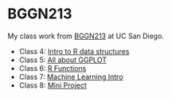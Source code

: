 # BGGN213
My class work from [BGGN213](https://bioboot.github.io/bggn213_F24/) at UC San Diego.

- Class 4: [Intro to R data structures]()
- Class 5: [All about GGPLOT](https://github.com/msosale13/bggn213_github/blob/main/class05/class05.qmd)
- Class 6: [R Functions](https://github.com/msosale13/bggn213_github/blob/main/class06/MedhiniSosale_Lab6.qmd)
- Class 7: [Machine Learning Intro]()
- Class 8: [Mini Project]()
